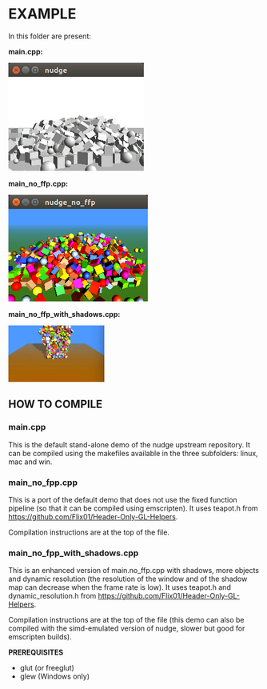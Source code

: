 # EXAMPLE

In this folder are present:

<b>main.cpp:</b>

![example](./screenshots/example.png)

<b>main_no_ffp.cpp:</b> 

![example](./screenshots/example_no_ffp.png)

<b>main_no_ffp_with_shadows.cpp:</b> 

![example](./screenshots/example_no_ffp_with_shadows.gif)



## HOW TO COMPILE

### main.cpp

This is the default stand-alone demo of the nudge upstream repository.
It can be compiled using the makefiles available in the three subfolders: linux, mac and win.

### main_no_fpp.cpp

This is a port of the default demo that does not use the fixed function pipeline (so that it can be compiled using emscripten).
It uses teapot.h from https://github.com/Flix01/Header-Only-GL-Helpers.

Compilation instructions are at the top of the file.

### main_no_fpp_with_shadows.cpp

This is an enhanced version of main.no_ffp.cpp with shadows, more objects and dynamic resolution (the resolution of the window and of the shadow map can decrease when the frame rate is low).
It uses teapot.h and dynamic_resolution.h from https://github.com/Flix01/Header-Only-GL-Helpers.

Compilation instructions are at the top of the file (this demo can also be compiled with the simd-emulated version of nudge, slower but good for emscripten builds).


**PREREQUISITES**

* glut (or freeglut)
* glew (Windows only)

